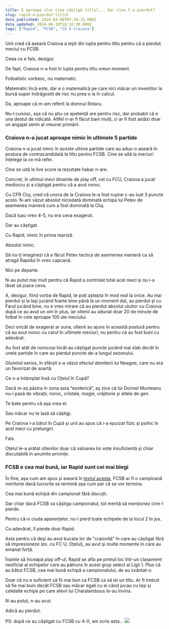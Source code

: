 ```yaml
---
title: E aproape clar cine câștigă titlul... Dar cine l-a pierdut?
slug: rapid-a-pierdut-titlul
date_published: 2024-04-08T07:36:15.000Z
date_updated: 2024-06-30T10:32:30.000Z
tags: ["Rapid", "FCSB", "CS U Craiova"]
---
```


Unii cred că aseară Craiova a ieșit din lupta pentru titlu pentru că a pierdut meciul cu FCSB.

Ceea ce e fals, desigur.

De fapt, Craiova n-a fost în lupta pentru titlu vreun moment.

Fotbalistic vorbesc, nu matematic.

Matematic încă este, dar e o matematică pe care nici măcar un investitor la bursă super îndrăgostit de risc nu prea o ia în calcul.

Da, aproape că m-am referit la domnul Rotaru.

Nu-l cunosc, așa că nu știu ce apetență are pentru risc, dar probabil că e una destul de ridicată.  Altfel n-ar fi făcut bani mulți, ci ar fi fost astăzi doar un angajat senin al vreunei primării.

### Craiova n-a jucat aproape nimic în ultimele 5 partide

Craiova n-a jucat nimic în aceste ultime partide care au adus-o aseară în postura de contracandidată la titlu pentru FCSB. Cine se uită la meciuri înțelege la ce mă refer.

Cine se uită le live score la rezultate habar n-are.

Concret, în ultimul meci dinainte de play off, cel cu FCU, Craiova a jucat mediocru și a câștigat pentru că a avut noroc.

Cu CFR Cluj, cred că unora de la Craiova le-a fost rușine c-au luat 3 puncte acolo. N-am văzut absolut niciodată dominată echipa lui Petev de asemenea manieră cum a fost dominată la Cluj.

Dacă luau vreo 4-5, nu era ceva exagerat.

Dar au câștigat.

Cu Rapid, nimic în prima repriză.

Absolut nimic.

Să nu-ți imaginezi că a făcut Petev tactica de asemenea manieră ca să atragă Rapidul în vreo capcană.

Nici pe departe.

N-au putut mai mult pentru că Rapid a controlat total acel meci și nu i-a lăsat să joace ceva.

A, desigur, fiind vorba de Rapid, te poți aștepta în mod real la orice. Au mai pierdut și la Iași jucând foarte bine până la un moment dat, au pierdut și cu Farul jucând bine, nu e vreo mirare că au pierdut absolut uluitor cu Craiova după ce au avut un om în plus, iar oltenii au adunat doar 20 de minute de fotbal în cele aproape 100 ale meciului.

Deci oricât de exagerat ar suna, oltenii au ajuns în această postură pentru că au avut noroc cu carul în ultimele meciuri, nu pentru că au fost buni cu adevărat.

Au fost atât de norocoși încât au câștigat puncte jucând mai slab decât în unele partide în care au pierdut puncte de-a lungul sezonului.

Glumind serios, în sfârșit s-a văzut efectul demiterii lui Neagoe, care nu era un favorizat de soartă.

Ce s-a întâmplat însă cu Oțelul în Cupă?

Dacă m-aș păstra în zona asta “ezoterică”, aș zice că lui Dorinel Munteanu nu-i pasă de vibrații, noroc, cristale, magie, vrăjitorie și altele de gen.

Te bate pentru că așa vrea el.

Sau măcar nu te lasă să câștigi.

Pe Craiova i-a bătut în Cupă și unii au spus că i-a epuizat fizic și psihic în acel meci cu prelungiri.

Fals.

Oțelul le-a arătat oltenilor doar că valoarea lor este insuficientă și chiar discutabilă în anumite privințe.

### FCSB e cea mai bună, iar Rapid sunt cei mai blegi

În fine, așa cum am spus și aseară în [textul acesta](https://iamsport.ro/editorial/universitatea-craiova-are-valoare-doar-ca-i-mica-de-ce-considera-stefan-beldie-ca-fcsb-si-a-asigurat-titlul-cea-mai-buna-echipa-din-acest-campionat-id13712.html), FCSB ar fi o campioană meritorie dacă lucrurile se termină așa cum par că se vor termina.

Cea mai bună echipă din campionat fără discuții.

Dar chiar dacă FCSB va câștiga campionatul, tot merită să menționez cine-l pierde.

Pentru că-n ciuda aparențelor, nu-l pierd toate echipele de la locul 2 în jos.

Cu adevărat, îl pierde doar Rapid.

Asta pentru că deși au avut bucata lor de "craiovită" în care au câștigat fără să impresioneze (ex. cu FC U, Oțelul), au avut și multe momente în care au emanat forță. 

Înainte să înceapă play off-ul, Rapid se afla pe primul loc într-un clasament neoficial al echipelor care au pătruns în acest grup select al Ligii 1. Plus că au bătut FCSB, cea mai bună echipă a campionatului, de au zvântat-o.

Doar că nu e suficient să fii mai bun ca FCSB ca să iei un titlu. Ar fi trebuit să fie mai buni decât FCSB sau măcar egali cu ei când jucau cu Iași și celelalte echipe pe care elevii lui Charalambous le-au învins.

N-au putut, n-au avut.

Adică au pierdut.

PS: după ce au câștigat cu FCSB cu 4-0, am scris asta...
![](__GHOST_URL__/content/images/2024/04/Screenshot-2024-04-08-at-10.35.12.png)
